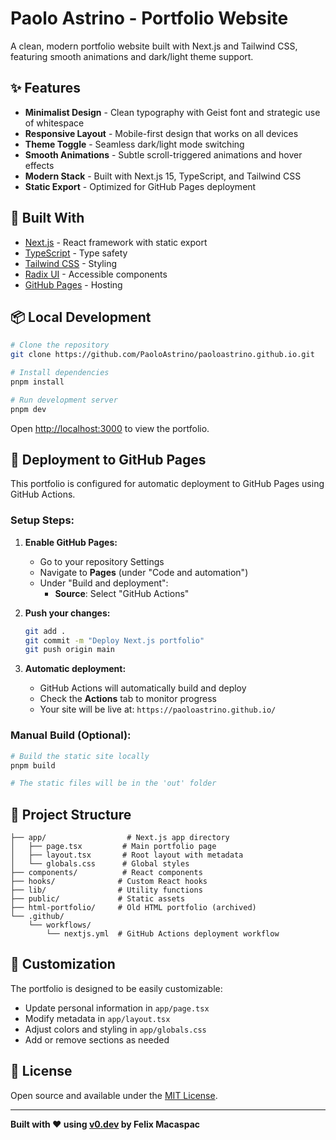 # Paolo Astrino - Portfolio Website

A clean, modern portfolio website built with Next.js and Tailwind CSS, featuring smooth animations and dark/light theme support.

## ✨ Features

- **Minimalist Design** - Clean typography with Geist font and strategic use of whitespace
- **Responsive Layout** - Mobile-first design that works on all devices  
- **Theme Toggle** - Seamless dark/light mode switching
- **Smooth Animations** - Subtle scroll-triggered animations and hover effects
- **Modern Stack** - Built with Next.js 15, TypeScript, and Tailwind CSS
- **Static Export** - Optimized for GitHub Pages deployment

## 🚀 Built With

- [Next.js](https://nextjs.org/) - React framework with static export
- [TypeScript](https://www.typescriptlang.org/) - Type safety
- [Tailwind CSS](https://tailwindcss.com/) - Styling
- [Radix UI](https://www.radix-ui.com/) - Accessible components
- [GitHub Pages](https://pages.github.com/) - Hosting

## 📦 Local Development

```bash
# Clone the repository
git clone https://github.com/PaoloAstrino/paoloastrino.github.io.git

# Install dependencies
pnpm install

# Run development server
pnpm dev
```

Open [http://localhost:3000](http://localhost:3000) to view the portfolio.

## 🚢 Deployment to GitHub Pages

This portfolio is configured for automatic deployment to GitHub Pages using GitHub Actions.

### Setup Steps:

1. **Enable GitHub Pages:**
   - Go to your repository Settings
   - Navigate to **Pages** (under "Code and automation")
   - Under "Build and deployment":
     - **Source**: Select "GitHub Actions"

2. **Push your changes:**
   ```bash
   git add .
   git commit -m "Deploy Next.js portfolio"
   git push origin main
   ```

3. **Automatic deployment:**
   - GitHub Actions will automatically build and deploy
   - Check the **Actions** tab to monitor progress
   - Your site will be live at: `https://paoloastrino.github.io/`

### Manual Build (Optional):

```bash
# Build the static site locally
pnpm build

# The static files will be in the 'out' folder
```

## 📁 Project Structure

```
├── app/                  # Next.js app directory
│   ├── page.tsx         # Main portfolio page
│   ├── layout.tsx       # Root layout with metadata
│   └── globals.css      # Global styles
├── components/          # React components
├── hooks/              # Custom React hooks
├── lib/                # Utility functions
├── public/             # Static assets
├── html-portfolio/     # Old HTML portfolio (archived)
└── .github/
    └── workflows/
        └── nextjs.yml  # GitHub Actions deployment workflow
```

## 🎨 Customization

The portfolio is designed to be easily customizable:

- Update personal information in `app/page.tsx`
- Modify metadata in `app/layout.tsx`
- Adjust colors and styling in `app/globals.css`
- Add or remove sections as needed

## 📄 License

Open source and available under the [MIT License](LICENSE).

---

**Built with ❤️ using [v0.dev](https://v0.dev) by Felix Macaspac**
